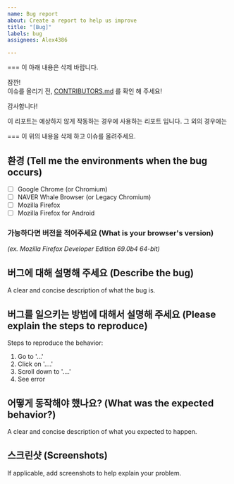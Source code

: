 ```yaml
---
name: Bug report
about: Create a report to help us improve
title: "[Bug]"
labels: bug
assignees: Alex4386

---
```


=== 이 아래 내용은 삭제 바랍니다.

잠깐!  
이슈를 올리기 전, [CONTRIBUTORS.md](https://github.com/Alex4386/turnoff-namuwiki/blob/master/CONTRIBUTORS.md) 를 확인 해 주세요!

감사합니다!

이 리포트는 예상하지 않게 작동하는 경우에 사용하는 리포트 입니다.
그 외의 경우에는 

=== 이 위의 내용을 삭제 하고 이슈를 올려주세요.

## 환경 (Tell me the environments when the bug occurs)
* [ ] Google Chrome (or Chromium)  
* [ ] NAVER Whale Browser (or Legacy Chromium)
* [ ] Mozilla Firefox
* [ ] Mozilla Firefox for Android

### 가능하다면 버전을 적어주세요 (What is your browser's version)
*(ex. Mozilla Firefox Developer Edition 69.0b4 64-bit)*


## 버그에 대해 설명해 주세요 (Describe the bug)
A clear and concise description of what the bug is.

## 버그를 일으키는 방법에 대해서 설명해 주세요 (Please explain the steps to reproduce)
Steps to reproduce the behavior:
1. Go to '...'
2. Click on '....'
3. Scroll down to '....'
4. See error

## 어떻게 동작해야 했나요? (What was the expected behavior?)
A clear and concise description of what you expected to happen.

## 스크린샷 (Screenshots)
If applicable, add screenshots to help explain your problem.
